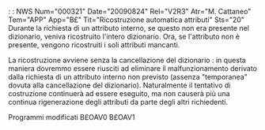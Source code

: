  :  : NWS Num="000321" Date="20090824" Rel="V2R3" Atr="M. Cattaneo" Tem="APP" App="B£" Tit="Ricostruzione automatica attributi" Sts="20"
Durante la richiesta di un attributo interno, se questo non era presente nel dizionario, veniva ricostruito l'intero dizionario.
Ora, se l'attributo non è presente, vengono ricostruiti i soli attributi mancanti.

La ricostruzione avviene senza la cancellazione del dizionario :  in questa maniera dovremmo essere riusciti ad eliminare il malfunzionamento derivato dalla richiesta di un attributo interno non previsto (assenza "temporanea" dovuta alla cancellazione del dizionario).
Naturalmente il tentativo di costruzione continuerà ad essere eseguito, ma non causerà più una continua rigenerazione degli attributi da parte degli altri richiedenti.

Programmi modificati
B£OAV0
B£OAV1

